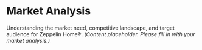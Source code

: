 # Market Analysis

Understanding the market need, competitive landscape, and target audience for Zeppelin Home®.
*(Content placeholder. Please fill in with your market analysis.)*